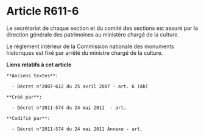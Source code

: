 # Article R611-6

Le secrétariat de chaque section et du comité des sections est assuré par la direction générale des patrimoines au ministère
chargé de la culture.

Le règlement intérieur de la Commission nationale des monuments historiques est fixé par arrêté du ministre chargé de la
culture.

**Liens relatifs à cet article**

	**Anciens textes**:

	  - Décret n°2007-612 du 25 avril 2007 - art. 6 (Ab)

	**Créé par**:

	  - Décret n°2011-574 du 24 mai 2011  - art.

	**Codifié par**:

	  - Décret n°2011-574 du 24 mai 2011 Annexe - art.
